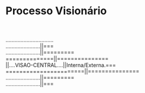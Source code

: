 # Processo Visionário
<br><br>
................................<br>
.......................||===<br>
.......................||=========<br>
==============||===============<br>
||....VISAO-CENTRAL....||Interna/Externa.===<br>
=======================||===============<br>
.......................||=========<br>
.......................||===<br>
